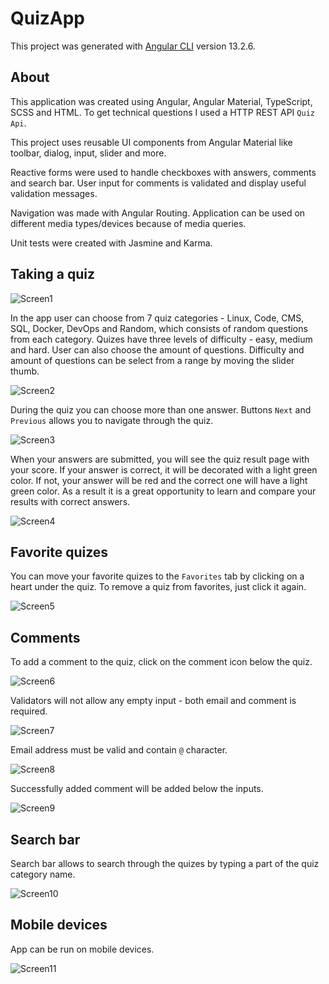 # QuizApp

This project was generated with [Angular CLI](https://github.com/angular/angular-cli) version 13.2.6.

## About

This application was created using Angular, Angular Material, TypeScript, SCSS and HTML. To get technical questions I used a HTTP REST API `Quiz Api`.

This project uses reusable UI components from Angular Material like toolbar, dialog, input, slider and more.

Reactive forms were used to handle checkboxes with answers, comments and search bar. User input for comments is validated and display useful validation messages.

Navigation was made with Angular Routing. Application can be used on different media types/devices because of media queries.

Unit tests were created with Jasmine and Karma.

## Taking a quiz

![Screen1](src/assets/screens/screen1.png)

In the app user can choose from 7 quiz categories - Linux, Code, CMS, SQL, Docker, DevOps and Random, which consists of random questions from each category. Quizes have three levels of difficulty - easy, medium and hard. User can also choose the amount of questions. Difficulty and amount of questions can be select from a range by moving the slider thumb.

![Screen2](src/assets/screens/screen2.png)

During the quiz you can choose more than one answer. Buttons `Next` and `Previous` allows you to navigate through the quiz.

![Screen3](src/assets/screens/screen3.png)

When your answers are submitted, you will see the quiz result page with your score. If your answer is correct, it will be decorated with a light green color. If not, your answer will be red and the correct one will have a light green color. As a result it is a great opportunity to learn and compare your results with correct answers.

![Screen4](src/assets/screens/screen4.png)

## Favorite quizes

You can move your favorite quizes to the `Favorites` tab by clicking on a heart under the quiz. To remove a quiz from favorites, just click it again.

![Screen5](src/assets/screens/screen5.png)

## Comments

To add a comment to the quiz, click on the comment icon below the quiz.

![Screen6](src/assets/screens/screen6.png)

Validators will not allow any empty input - both email and comment is required.

![Screen7](src/assets/screens/screen7.png)

Email address must be valid and contain `@` character.

![Screen8](src/assets/screens/screen8.png)

Successfully added comment will be added below the inputs.

![Screen9](src/assets/screens/screen9.png)

## Search bar

Search bar allows to search through the quizes by typing a part of the quiz category name.

![Screen10](src/assets/screens/screen10.png)

## Mobile devices

App can be run on mobile devices.

![Screen11](src/assets/screens/screen11.png)
